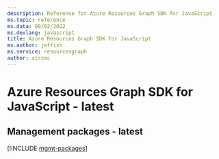 ```yaml
---
description: Reference for Azure Resources Graph SDK for JavaScript
ms.topic: reference
ms.data: 09/02/2022
ms.devlang: javascript
title: Azure Resources Graph SDK for JavaScript
ms.author: jeffish
ms.service: resourcesgraph
author: xirzec
---
```

# Azure Resources Graph SDK for JavaScript - latest

## Management packages - latest
[!INCLUDE [mgmt-packages](resources-graph-mgmt-index.md)]